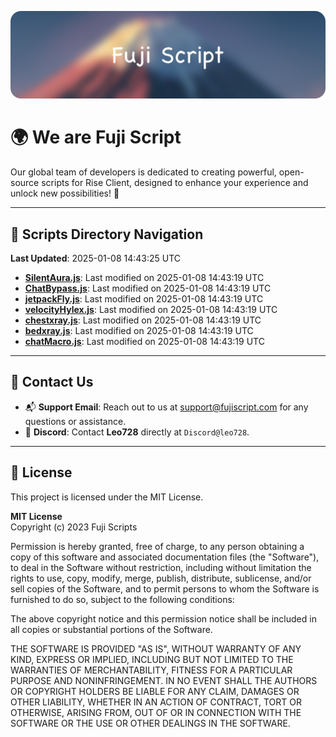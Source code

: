 ![Banner](.github/b.webp)

# 🌍 **We are Fuji Script**

Our global team of developers is dedicated to creating powerful, open-source scripts for Rise Client, designed to enhance your experience and unlock new possibilities! 🌟

---
<!-- SCRIPTS_NAVIGATION_START -->
## 📂 **Scripts Directory Navigation**

**Last Updated**: 2025-01-08 14:43:25 UTC

- **[SilentAura.js](scripts/SilentAura.js)**: Last modified on 2025-01-08 14:43:19 UTC
- **[ChatBypass.js](scripts/ChatBypass.js)**: Last modified on 2025-01-08 14:43:19 UTC
- **[jetpackFly.js](scripts/jetpackFly.js)**: Last modified on 2025-01-08 14:43:19 UTC
- **[velocityHylex.js](scripts/velocityHylex.js)**: Last modified on 2025-01-08 14:43:19 UTC
- **[chestxray.js](scripts/chestxray.js)**: Last modified on 2025-01-08 14:43:19 UTC
- **[bedxray.js](scripts/bedxray.js)**: Last modified on 2025-01-08 14:43:19 UTC
- **[chatMacro.js](scripts/chatMacro.js)**: Last modified on 2025-01-08 14:43:19 UTC

<!-- SCRIPTS_NAVIGATION_END -->

---

## 💬 **Contact Us**  
- 📬 **Support Email**: Reach out to us at [support@fujiscript.com](mailto:support@fujiscript.com) for any questions or assistance.  
- 💬 **Discord**: Contact **Leo728** directly at `Discord@leo728`.

---

## 📜 **License**

This project is licensed under the MIT License.  

**MIT License**  
Copyright (c) 2023 Fuji Scripts  

Permission is hereby granted, free of charge, to any person obtaining a copy of this software and associated documentation files (the "Software"), to deal in the Software without restriction, including without limitation the rights to use, copy, modify, merge, publish, distribute, sublicense, and/or sell copies of the Software, and to permit persons to whom the Software is furnished to do so, subject to the following conditions:  

The above copyright notice and this permission notice shall be included in all copies or substantial portions of the Software.  

THE SOFTWARE IS PROVIDED "AS IS", WITHOUT WARRANTY OF ANY KIND, EXPRESS OR IMPLIED, INCLUDING BUT NOT LIMITED TO THE WARRANTIES OF MERCHANTABILITY, FITNESS FOR A PARTICULAR PURPOSE AND NONINFRINGEMENT. IN NO EVENT SHALL THE AUTHORS OR COPYRIGHT HOLDERS BE LIABLE FOR ANY CLAIM, DAMAGES OR OTHER LIABILITY, WHETHER IN AN ACTION OF CONTRACT, TORT OR OTHERWISE, ARISING FROM, OUT OF OR IN CONNECTION WITH THE SOFTWARE OR THE USE OR OTHER DEALINGS IN THE SOFTWARE.  
